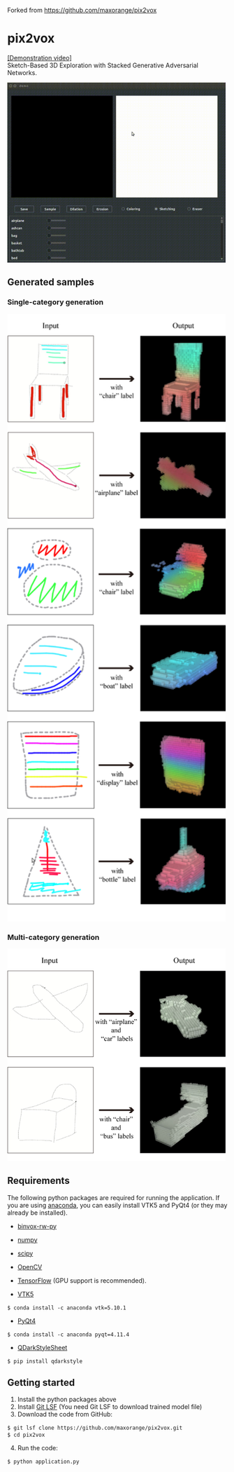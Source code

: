 Forked from https://github.com/maxorange/pix2vox

# pix2vox
[[Demonstration video]](https://maxorange.github.io/pix2vox/)<br>
Sketch-Based 3D Exploration with Stacked Generative Adversarial Networks.

<img src="img/sample.gif" width="500">

## Generated samples

### Single-category generation

<img src="img/single-category-generation.png" width="500">

### Multi-category generation

<img src="img/multi-category-generation.png" width="500">

## Requirements

The following python packages are required for running the application. If you are using [anaconda](https://www.continuum.io/), you can easily install VTK5 and PyQt4 (or they may already be installed).

* [binvox-rw-py](https://github.com/dimatura/binvox-rw-py)
* [numpy](https://github.com/numpy/numpy)
* [scipy](https://github.com/scipy/scipy)
* [OpenCV](http://opencv.org/)
* [TensorFlow](https://github.com/tensorflow/tensorflow) (GPU support is recommended).

* [VTK5](http://www.vtk.org/)

```
$ conda install -c anaconda vtk=5.10.1
```

* [PyQt4](https://www.riverbankcomputing.com/software/pyqt/intro)

```
$ conda install -c anaconda pyqt=4.11.4
```

* [QDarkStyleSheet](https://github.com/ColinDuquesnoy/QDarkStyleSheet)

```
$ pip install qdarkstyle
```

## Getting started

1. Install the python packages above
2. Install [Git LSF](https://git-lfs.github.com/) (You need Git LSF to download trained model file)
3. Download the code from GitHub:

```
$ git lsf clone https://github.com/maxorange/pix2vox.git
$ cd pix2vox
```

4. Run the code:

```
$ python application.py
```
